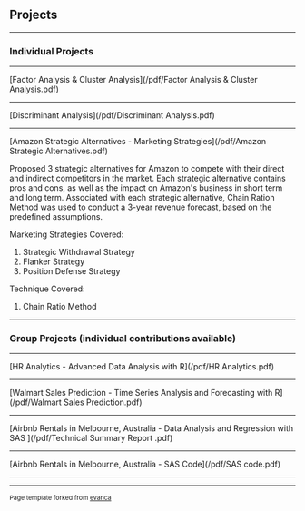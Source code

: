 ## Projects

---

### Individual Projects 

---
[Factor Analysis & Cluster Analysis](/pdf/Factor Analysis & Cluster Analysis.pdf)


---
[Discriminant Analysis](/pdf/Discriminant Analysis.pdf)


---
[Amazon Strategic Alternatives - Marketing Strategies](/pdf/Amazon Strategic Alternatives.pdf)

Proposed 3 strategic alternatives for Amazon to compete with their direct and indirect competitors in the market. Each strategic alternative contains pros and cons, as well as the impact on Amazon's business in short term and long term. Associated with each strategic alternative, Chain Ration Method was used to conduct a 3-year revenue forecast, based on the predefined assumptions.

Marketing Strategies Covered:
1. Strategic Withdrawal Strategy
2. Flanker Strategy
3. Position Defense Strategy

Technique Covered:
1. Chain Ratio Method

---

### Group Projects (individual contributions available)

---
[HR Analytics - Advanced Data Analysis with R](/pdf/HR Analytics.pdf)


---
[Walmart Sales Prediction - Time Series Analysis and Forecasting with R](/pdf/Walmart Sales Prediction.pdf)


---
[Airbnb Rentals in Melbourne, Australia - Data Analysis and Regression with SAS ](/pdf/Technical Summary Report .pdf)

---
[Airbnb Rentals in Melbourne, Australia - SAS Code](/pdf/SAS code.pdf)

---




---
<p style="font-size:11px">Page template forked from <a href="https://github.com/evanca/quick-portfolio">evanca</a></p>
<!-- Remove above link if you don't want to attibute -->
